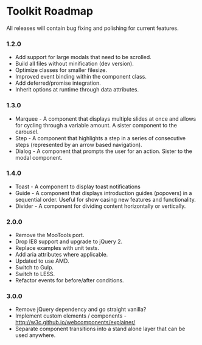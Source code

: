 # Toolkit Roadmap #

All releases will contain bug fixing and polishing for current features.

### 1.2.0 ###
* Add support for large modals that need to be scrolled.
* Build all files without minification (dev version).
* Optimize classes for smaller filesize.
* Improved event binding within the component class.
* Add deferred/promise integration.
* Inherit options at runtime through data attributes.

### 1.3.0 ###
* Marquee - A component that displays multiple slides at once and allows for cycling through a variable amount. A sister component to the carousel.
* Step - A component that highlights a step in a series of consecutive steps (represented by an arrow based navigation).
* Dialog - A component that prompts the user for an action. Sister to the modal component.

### 1.4.0 ###
* Toast - A component to display toast notifications
* Guide - A component that displays introduction guides (popovers) in a sequential order. Useful for show casing new features and functionality.
* Divider - A component for dividing content horizontally or vertically.

### 2.0.0 ###
* Remove the MooTools port.
* Drop IE8 support and upgrade to jQuery 2.
* Replace examples with unit tests.
* Add aria attributes where applicable.
* Updated to use AMD.
* Switch to Gulp.
* Switch to LESS.
* Refactor events for before/after conditions.

### 3.0.0 ###
* Remove jQuery dependency and go straight vanilla?
* Implement custom elements / components - http://w3c.github.io/webcomponents/explainer/
* Separate component transitions into a stand alone layer that can be used anywhere.